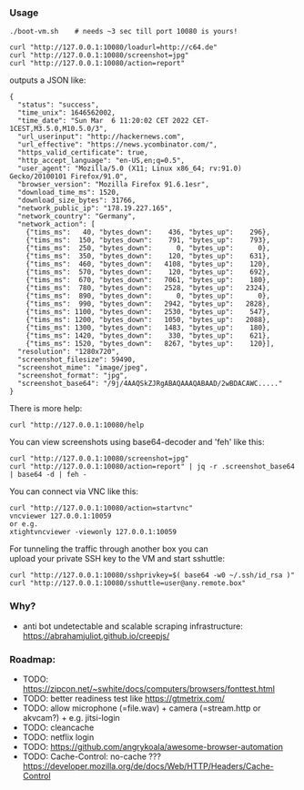 ### Usage

```
./boot-vm.sh	# needs ~3 sec till port 10080 is yours!

curl "http://127.0.0.1:10080/loadurl=http://c64.de"
curl "http://127.0.0.1:10080/screenshot=jpg"
curl "http://127.0.0.1:10080/action=report"
```

outputs a JSON like:
```
{
  "status": "success",
  "time_unix": 1646562002,
  "time_date": "Sun Mar  6 11:20:02 CET 2022 CET-1CEST,M3.5.0,M10.5.0/3",
  "url_userinput": "http://hackernews.com",
  "url_effective": "https://news.ycombinator.com/",
  "https_valid_certificate": true,
  "http_accept_language": "en-US,en;q=0.5",
  "user_agent": "Mozilla/5.0 (X11; Linux x86_64; rv:91.0) Gecko/20100101 Firefox/91.0",
  "browser_version": "Mozilla Firefox 91.6.1esr",
  "download_time_ms": 1520,
  "download_size_bytes": 31766,
  "network_public_ip": "178.19.227.165",
  "network_country": "Germany",
  "network_action": [
    {"tims_ms":   40, "bytes_down":    436, "bytes_up":    296},
    {"tims_ms":  150, "bytes_down":    791, "bytes_up":    793},
    {"tims_ms":  250, "bytes_down":      0, "bytes_up":      0},
    {"tims_ms":  350, "bytes_down":    120, "bytes_up":    631},
    {"tims_ms":  460, "bytes_down":   4108, "bytes_up":    120},
    {"tims_ms":  570, "bytes_down":    120, "bytes_up":    692},
    {"tims_ms":  670, "bytes_down":   7061, "bytes_up":    180},
    {"tims_ms":  780, "bytes_down":   2528, "bytes_up":   2324},
    {"tims_ms":  890, "bytes_down":      0, "bytes_up":      0},
    {"tims_ms":  990, "bytes_down":   2942, "bytes_up":   2828},
    {"tims_ms": 1100, "bytes_down":   2530, "bytes_up":    547},
    {"tims_ms": 1200, "bytes_down":   1050, "bytes_up":   2088},
    {"tims_ms": 1300, "bytes_down":   1483, "bytes_up":    180},
    {"tims_ms": 1420, "bytes_down":    330, "bytes_up":    621},
    {"tims_ms": 1520, "bytes_down":   8267, "bytes_up":    120}],
  "resolution": "1280x720",
  "screenshot_filesize": 59490,
  "screenshot_mime": "image/jpeg",
  "screenshot_format": "jpg",
  "screenshot_base64": "/9j/4AAQSkZJRgABAQAAAQABAAD/2wBDACAWC....."
}
```

There is more help:
```
curl "http://127.0.0.1:10080/help
```

You can view screenshots using base64-decoder and 'feh' like this:
```
curl "http://127.0.0.1:10080/screenshot=jpg"
curl "http://127.0.0.1:10080/action=report" | jq -r .screenshot_base64 | base64 -d | feh -
```

You can connect via VNC like this:
```
curl "http://127.0.0.1:10080/action=startvnc"
vncviewer 127.0.0.1:10059
or e.g.
xtightvncviewer -viewonly 127.0.0.1:10059
```

For tunneling the traffic through another box you can  
upload your private SSH key to the VM and start sshuttle:  
```
curl "http://127.0.0.1:10080/sshprivkey=$( base64 -w0 ~/.ssh/id_rsa )"
curl "http://127.0.0.1:10080/sshuttle=user@any.remote.box"
```

### Why?

* anti bot undetectable and scalable scraping infrastructure: https://abrahamjuliot.github.io/creepjs/


### Roadmap:

* TODO: https://zipcon.net/~swhite/docs/computers/browsers/fonttest.html
* TODO: better readiness test like https://gtmetrix.com/
* TODO: allow microphone (=file.wav) + camera (=stream.http or akvcam?) + e.g. jitsi-login
* TODO: cleancache
* TODO: netflix login
* TODO: https://github.com/angrykoala/awesome-browser-automation
* TODO: Cache-Control: no-cache ??? https://developer.mozilla.org/de/docs/Web/HTTP/Headers/Cache-Control
